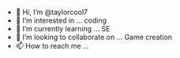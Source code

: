 - 👋 Hi, I’m @taylorcool7
- 👀 I’m interested in ... coding
- 🌱 I’m currently learning ... SE
- 💞️ I’m looking to collaborate on ... Game creation
- 📫 How to reach me ...

<!---
taylorcool7/taylorcool7 is a ✨ special ✨ repository because its `README.md` (this file) appears on your GitHub profile.
You can click the Preview link to take a look at your changes.
--->
